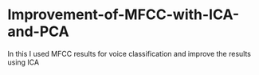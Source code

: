 # Improvement-of-MFCC-with-ICA-and-PCA
In this I used MFCC results for voice classification and improve the results using ICA
